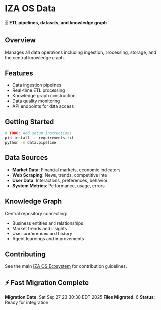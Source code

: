 # IZA OS Data

🗄️ **ETL pipelines, datasets, and knowledge graph**

## Overview
Manages all data operations including ingestion, processing, storage, and the central knowledge graph.

## Features
- Data ingestion pipelines
- Real-time ETL processing
- Knowledge graph construction
- Data quality monitoring
- API endpoints for data access

## Getting Started
```bash
# TODO: Add setup instructions
pip install -r requirements.txt
python -m data.pipeline
```

## Data Sources
- **Market Data**: Financial markets, economic indicators
- **Web Scraping**: News, trends, competitive intel
- **User Data**: Interactions, preferences, behavior
- **System Metrics**: Performance, usage, errors

## Knowledge Graph
Central repository connecting:
- Business entities and relationships
- Market trends and insights
- User preferences and history
- Agent learnings and improvements

## Contributing
See the main [IZA OS Ecosystem](../iza-os-ecosystem) for contribution guidelines.


## ⚡ Fast Migration Complete

**Migration Date**: Sat Sep 27 23:30:38 EDT 2025
**Files Migrated**:        6
**Status**: Ready for integration

